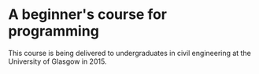 # A beginner's course for programming 
This course is being delivered to undergraduates in civil engineering at the University of Glasgow in 2015.
